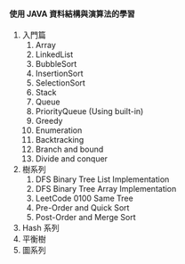 #### 使用 JAVA 資料結構與演算法的學習

1. 入門篇
   1. Array
   2. LinkedList
   3. BubbleSort
   4. InsertionSort
   5. SelectionSort
   6. Stack
   7. Queue
   8. PriorityQueue (Using built-in)
   9. Greedy
   10. Enumeration
   11. Backtracking
   12. Branch and bound
   13. Divide and conquer
2. 樹系列
   1. DFS Binary Tree List Implementation
   2. DFS Binary Tree Array Implementation
   3. LeetCode 0100 Same Tree
   4. Pre-Order and Quick Sort
   5. Post-Order and Merge Sort
3. Hash 系列
4. 平衡樹
5. 圖系列
